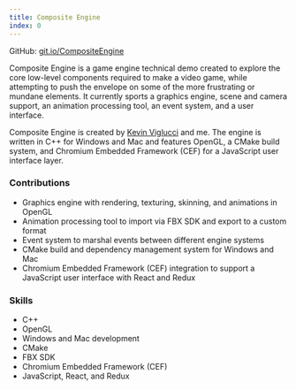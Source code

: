 ```yaml
---
title: Composite Engine
index: 0
---
```


GitHub: [git.io/CompositeEngine](https://git.io/CompositeEngine)

Composite Engine is a game engine technical demo created to explore the core low-level components required to make a video game, while attempting to push the envelope on some of the more frustrating or mundane elements. It currently sports a graphics engine, scene and camera support, an animation processing tool, an event system, and a user interface.

Composite Engine is created by [Kevin Viglucci](https://viglucci.io/) and me. The engine is written in C++ for Windows and Mac and features OpenGL, a CMake build system, and Chromium Embedded Framework (CEF) for a JavaScript user interface layer.

### Contributions

- Graphics engine with rendering, texturing, skinning, and animations in OpenGL
- Animation processing tool to import via FBX SDK and export to a custom format
- Event system to marshal events between different engine systems
- CMake build and dependency management system for Windows and Mac
- Chromium Embedded Framework (CEF) integration to support a JavaScript user interface with React and Redux

### Skills

- C++
- OpenGL
- Windows and Mac development
- CMake
- FBX SDK
- Chromium Embedded Framework (CEF)
- JavaScript, React, and Redux
